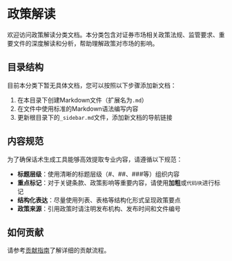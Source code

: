 # 政策解读

欢迎访问政策解读分类文档。本分类包含对证券市场相关政策法规、监管要求、重要文件的深度解读和分析，帮助理解政策对市场的影响。

## 目录结构

目前本分类下暂无具体文档，您可以按照以下步骤添加新文档：

1. 在本目录下创建Markdown文件（扩展名为`.md`）
2. 在文件中使用标准的Markdown语法编写内容
3. 更新根目录下的`_sidebar.md`文件，添加新文档的导航链接

## 内容规范

为了确保话术生成工具能够高效提取专业内容，请遵循以下规范：

- **标题层级**：使用清晰的标题层级（#、##、###等）组织内容
- **重点标记**：对于关键条款、政策影响等重要内容，请使用**加粗**或`代码块`进行标记
- **结构化表达**：尽量使用列表、表格等结构化形式呈现政策要点
- **政策来源**：引用政策时请注明发布机构、发布时间和文件编号

## 如何贡献

请参考[贡献指南](../README.md#贡献指南)了解详细的贡献流程。